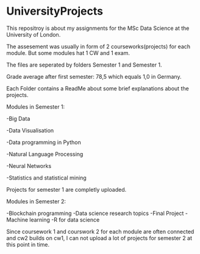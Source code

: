 # UniversityProjects

This repositroy is about my assignments for the MSc Data Science at the University of London.

The assesement was usually in form of 2 courseworks(projects) for each module. But some modules hat 1 CW and 1 exam.

The files are seperated by folders Semester 1 and Semester 1.

Grade average after first semester: 78,5 which equals 1,0 in Germany.

Each Folder contains a ReadMe about some brief explanations about the projects.

Modules in Semester 1:

-Big Data

-Data Visualisation

-Data programming in Python

-Natural Language Processing

-Neural Networks

-Statistics and statistical mining


Projects for semester 1 are completly uploaded.

Modules in Semester 2:

-Blockchain programming
-Data science research topics
-Final Project
-Machine learning
-R for data science

Since coursework 1 and courswork 2 for each module are often connected and cw2 builds on cw1, I can not upload a lot of projects for semester 2 at this point in time.
